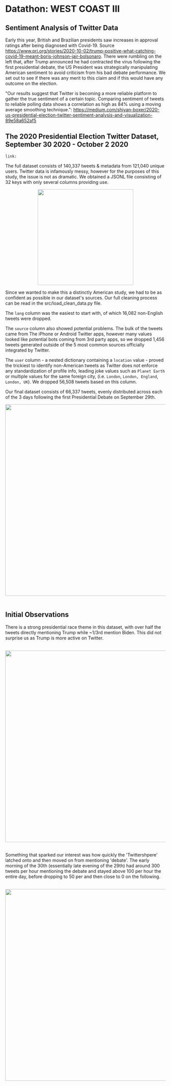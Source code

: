 # Datathon: WEST COAST III
## Sentiment Analysis of Twitter Data
Early this year, British and Brazilian presidents saw increases in approval ratings after being diagnosed with Covid-19. Source https://www.pri.org/stories/2020-10-02/trump-positive-what-catching-covid-19-meant-boris-johnson-jair-bolsonaro. There were rumbling on the left that, after Trump announced he had contracted the virus following the first presidential debate, the US President was strategically manipulating American sentiment to avoid criticism from his bad debate performance. We set out to see if there was any merit to this claim and if this would have any outcome on the election. 

"Our results suggest that Twitter is becoming a more reliable platform to gather the true sentiment of a certain topic. Comparing sentiment of tweets to reliable polling data shows a correlation as high as 84% using a moving average smoothing technique.":
https://medium.com/shiyan-boxer/2020-us-presidential-election-twitter-sentiment-analysis-and-visualization-89e58a652af5

## The 2020 Presidential Election Twitter Dataset, September 30 2020 - October 2 2020
    link:

The full dataset consists of 140,337 tweets & metadata from 121,040 unique users. Twitter data is infamously messy, however for the purposes of this study, the issue is not as dramatic. We obtained a JSONL file consisting of 32 keys with only several columns providing use. 
<p align="center">
<img src="https://raw.githubusercontent.com/rcohngru/datathon/main/img/data_synopsis.png" width='300'>
</p>
Since we wanted to make this a distinctly American study, we had to be as confident as possible in our dataset's sources. Our full cleaning process can be read in the src/load_clean_data.py file. 

The `lang` column was the easiest to start with, of which 16,082 non-English tweets were dropped. 

The `source` column also showed potential problems. The bulk of the tweets came from The iPhone or Android Twitter apps, however many values looked like potential bots coming from 3rd party apps, so we dropped 1,456 tweets generated outside of the 5 most common sources officially integrated by Twitter.

The `user` column - a nested dictionary containing a `location` value - proved the trickiest to identify non-American tweets as Twitter does not enforce any standardization of profile info, leading joke values such as `Planet Earth` or multiple values for the same foreign city, (i.e. `London`, `London, England`, `London, UK`). We dropped 56,508 tweets based on this column.

Our final dataset consists of 66,337 tweets, evenly distributed across each of the 3 days following the first Presidential Debate on September 29th. <br>
<p align="center">
<img src="https://raw.githubusercontent.com/rcohngru/datathon/main/img/tweetsperday.png" width='600'><br><br>

## Initial Observations
There is a strong presidential race theme in this dataset, with over half the tweets directly mentioning Trump while ~1/3rd mention Biden. This did not surprise us as Trump is more active on Twitter.<br><br>
<p align="center">
<img src="https://raw.githubusercontent.com/rcohngru/datathon/main/img/candidateengagement.png" width='600'><br><br>

Something that sparked our interest was how quickly the 'Twittershpere' latched onto and then moved on from mentioning 'debate'. The early morning of the 30th (essentially late evening of the 29th) had around 300 tweets per hour mentioning the debate and stayed above 100 per hour the entire day, before dropping to 50 per and then close to 0 on the following. <br><br>
<p align="center">
<img src="https://raw.githubusercontent.com/rcohngru/datathon/main/img/debatementionsperhour.png" width='600'><br><br>





